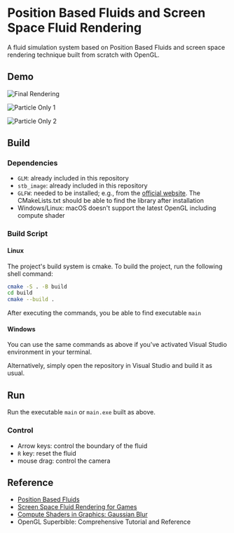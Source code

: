 # Position Based Fluids and Screen Space Fluid Rendering

A fluid simulation system based on Position Based Fluids and screen space rendering technique built from scratch with OpenGL.

## Demo

![Final Rendering](./demo/pdf-final.gif)

![Particle Only 1](./demo/pdf-particle.gif)

![Particle Only 2](./demo/pdf-particle2.gif)

## Build

### Dependencies

- `GLM`: already included in this repository
- `stb_image`: already included in this repository
- `GLFW`: needed to be installed; e.g., from the [official website](https://www.glfw.org/). The CMakeLists.txt should be able to find the library after installation
- Windows/Linux: macOS doesn't support the latest OpenGL including compute shader

### Build Script

#### Linux

The project's build system is cmake. To build the project, run the following shell command:

```bash
cmake -S . -B build
cd build
cmake --build .
```

After executing the commands, you be able to find executable `main`

#### Windows

You can use the same commands as above if you've activated Visual Studio environment in your terminal.

Alternatively, simply open the repository in Visual Studio and build it as usual.

## Run

Run the executable `main` or `main.exe` built as above.

### Control

- Arrow keys: control the boundary of the fluid
- `R` key: reset the fluid
- mouse drag: control the camera

## Reference

- [Position Based Fluids](https://doi.org/10.1145/2461912.2461984)
- [Screen Space Fluid Rendering for Games](https://developer.download.nvidia.com/presentations/2010/gdc/Direct3D_Effects.pdf)
- [Compute Shaders in Graphics: Gaussian Blur](https://lisyarus.github.io/blog/graphics/2022/04/21/compute-blur.htm)
- OpenGL Superbible: Comprehensive Tutorial and Reference
